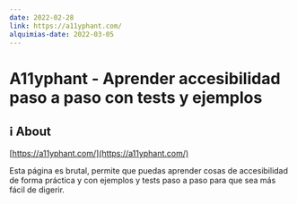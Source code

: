 ```yaml
---
date: 2022-02-28
link: https://a11yphant.com/
alquimias-date: 2022-03-05
---
```


# A11yphant - Aprender accesibilidad paso a paso con tests y ejemplos

## ℹ️ About

[https://a11yphant.com/](https://a11yphant.com/)

Esta página es brutal, permite que puedas aprender cosas de accesibilidad de forma práctica y con ejemplos y tests paso a paso para que sea más fácil de digerir.


